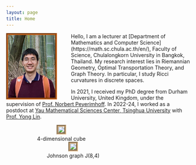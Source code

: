 ```yaml
---
layout: page
title: Home
---
```


<figure style="width:128px; float:left; margin:0px; padding-right:48px;">	
<img src="/images/pp2024.png" style="float:left;width:128px;border:5px groove #D2691E">
</figure>
Hello, I am a lecturer at [Department of Mathematics and Computer Science](https://math.sc.chula.ac.th/en/), Faculty of Science, Chulalongkorn University in Bangkok, Thailand. 
My research interest lies in Riemannian Geometry, Optimal Transportation Theory, and Graph Theory. In particular, I study Ricci curvatures in discrete spaces.

In 2021, I received my PhD degree from Durham University, United Kingdom, under the supervision of [Prof. Norbert Peyerimhoff](https://www.durham.ac.uk/staff/norbert-peyerimhoff/). In 2022-24, I worked as a postdoct at [Yau Mathematical Sciences Center, Tsinghua University](http://ymsc.tsinghua.ofapp.net/en) with [Prof. Yong Lin](https://ymsc.tsinghua.edu.cn/en/info/1031/1884.htm).
				
<figure style="width:300px; float:left ; margin:0px; text-align:center; padding-right:32px;">	
<img src="/images/anim-4cube.gif" style="width:300;border:5px groove #DEB887" /> 
<figcaption>4-dimensional cube</figcaption>
</figure>

<figure style="width:300px; float:left; margin:0px; text-align:center; padding-left:32px;">
<img src="/images/anim-j84.gif" style="width:300;border:5px groove #DEB887" />
<figcaption>Johnson graph J(8,4)</figcaption>
</figure>
